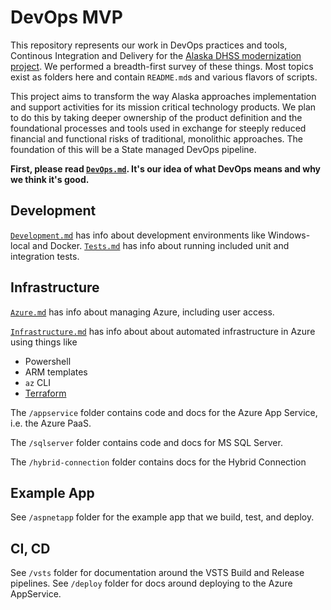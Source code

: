 # DevOps MVP

This repository represents our work in DevOps practices and tools, Continous Integration and Delivery for the [Alaska DHSS modernization project](https://github.com/18F/acq-alaska-dhss-modernization).
We performed a breadth-first survey of these things. Most topics exist as folders here and contain `README.md`s and various flavors of scripts.

This project aims to transform the way Alaska approaches implementation and support activities for its mission critical technology products.  We plan to do this by taking deeper ownership of the product definition and the foundational processes and tools used in exchange for steeply reduced financial and functional risks of traditional, monolithic approaches.  The foundation of this will be a State managed DevOps pipeline.

**First, please read [`DevOps.md`](DevOps.md). It's our idea of what DevOps means and why we think it's good.**

## Development
[`Development.md`](./Development.md) has info about development environments like Windows-local and Docker.
[`Tests.md`](./Tests.md) has info about running included unit and integration tests.

## Infrastructure
[`Azure.md`](./Azure.md) has info about managing Azure, including user access.

[`Infrastructure.md`](./Infrastructure.md) has info about about automated infrastructure in Azure using things like
- Powershell
- ARM templates
- `az` CLI
- [Terraform](https://terraform.io)

The `/appservice` folder contains code and docs for the Azure App Service, i.e. the Azure PaaS.

The `/sqlserver` folder contains code and docs for MS SQL Server.

The `/hybrid-connection` folder contains docs for the Hybrid Connection

## Example App
See `/aspnetapp` folder for the example app that we build, test, and deploy.

## CI, CD
See `/vsts` folder for documentation around the VSTS Build and Release pipelines.
See `/deploy` folder for docs around deploying to the Azure AppService.